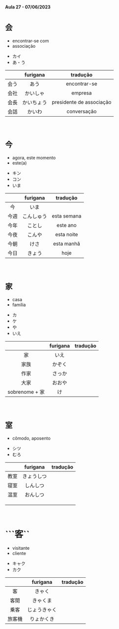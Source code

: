 #### Aula 27 - 07/06/2023


# ```会```
<ul><li>encontrar-se com</li><li>associação</li></ul>

<ul><li>カイ</li><li>あ・う</li></ul>

|  | furigana | tradução |
|:---:|:---:|:---:|
| 会う | あう | encontrar-se |
| 会社 | かいしゃ | empresa |
| 会長 | かいちょう | presidente de associação |
| 会話 | かいわ | conversação |

<br>


# ```今```
<ul><li>agora, este momento</li><li>este(a)</li></ul>

<ul><li>キン</li><li>コン</li><li>いま</li></ul>

|  | furigana | tradução |
|:---:|:---:|:---:|
| 今 | いま |  |
| 今週 | こんしゅう | esta semana |
| 今年 | ことし | este ano |
| 今夜 | こんや | esta noite |
| 今朝 | けさ | esta manhã |
| 今日 | きょう | hoje |

<br>


# ```家```
<ul><li>casa</li><li>família</li></ul>

<ul><li>カ</li><li>ケ</li><li>や</li><li>いえ</li></ul>

|  | furigana | tradução |
|:---:|:---:|:---:|
| 家 | いえ |  |
| 家族 | かぞく |  |
| 作家 | さっか |  |
| 大家 | おおや |  |
| sobrenome + 家 | け |  |

<br>


# ```室```
- cômodo, aposento

<ul><li>シツ</li><li>むろ</li></ul>

|  | furigana | tradução |
|:---:|:---:|:---:|
| 教室 | きょうしつ |  |
| 寝室 | しんしつ |  |
| 温室 | おんしつ |  |
|  |  |  |
|  |  |  |
|  |  |  |

<br>


# ```客``
<ul><li>visitante</li><li>cliente</li></ul>

<ul><li>キャク</li><li>カク</li></ul>

|  | furigana | tradução |
|:---:|:---:|:---:|
| 客 | きゃく |  |
| 客間 | きゃくま |  |
| 乗客 | じょうきゃく |  |
| 旅客機 | りょかくき |  |